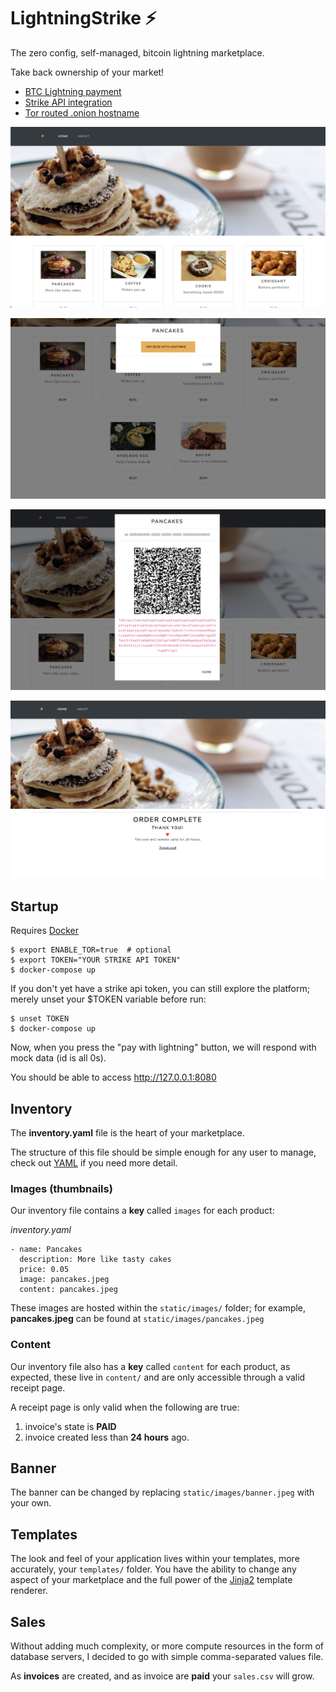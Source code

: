 # **LightningStrike ⚡**

The zero config, self-managed, bitcoin lightning marketplace.

Take back ownership of your market!

  * [BTC Lightning payment](https://lightning.network/)
  * [Strike API integration](https://developer.strike.me/en/)
  * [Tor routed .onion hostname](https://www.torproject.org/)

![1_home.png](/screenshoots/1_home.png)

![2_home.png](/screenshoots/2_pay_with_lightning.png)

![3_home.png](/screenshoots/3_wait_for_payment.png)

![4_home.png](/screenshoots/4_thankyou.png)


## Startup

Requires [Docker](https://www.docker.com/get-started)

```
$ export ENABLE_TOR=true  # optional
$ export TOKEN="YOUR STRIKE API TOKEN"
$ docker-compose up
```

If you don't yet have a strike api token, you can still explore the platform;
merely unset your $TOKEN variable before run:

```
$ unset TOKEN
$ docker-compose up
```

Now, when you press the "pay with lightning" button, we will respond with mock data (id is all 0s).

You should be able to access http://127.0.0.1:8080


## Inventory

The **inventory.yaml** file is the heart of your marketplace.

The structure of this file should be simple enough for any user to manage,
check out [YAML](https://yaml.org/) if you need more detail.

### Images (thumbnails)

Our inventory file contains a **key** called `images` for each product:

*inventory.yaml*
```
- name: Pancakes
  description: More like tasty cakes
  price: 0.05
  image: pancakes.jpeg
  content: pancakes.jpeg
```

These images are hosted within the `static/images/` folder; for example,
**pancakes.jpeg** can be found at `static/images/pancakes.jpeg`


### Content

Our inventory file also has a **key** called `content` for each product,
as expected, these live in `content/` and are only accessible through a valid
receipt page.

A receipt page is only valid when the following are true:

  1. invoice's state is **PAID**
  2. invoice created less than **24 hours** ago.


## Banner

The banner can be changed by replacing `static/images/banner.jpeg` with your own.

## Templates

The look and feel of your application lives within your templates, more
accurately, your `templates/` folder. You have the ability to change any
aspect of your marketplace and the full power of the
[Jinja2](https://jinja2docs.readthedocs.io/en/stable/templates.html) template
renderer.


## Sales

Without adding much complexity, or more compute resources in the form of
database servers, I decided to go with simple comma-separated values file.

As **invoices** are created, and as invoice are **paid** your `sales.csv` will grow.
